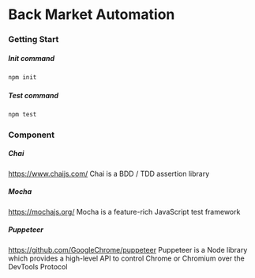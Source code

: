 # Back Market Automation

### Getting Start

##### Init command
```bash
npm init
```

##### Test command
```bash
npm test
```
### Component

##### Chai
https://www.chaijs.com/
Chai is a BDD / TDD assertion library

##### Mocha
https://mochajs.org/
Mocha is a feature-rich JavaScript test framework

##### Puppeteer
https://github.com/GoogleChrome/puppeteer
Puppeteer is a Node library which provides a high-level API to control Chrome or Chromium over the DevTools Protocol
